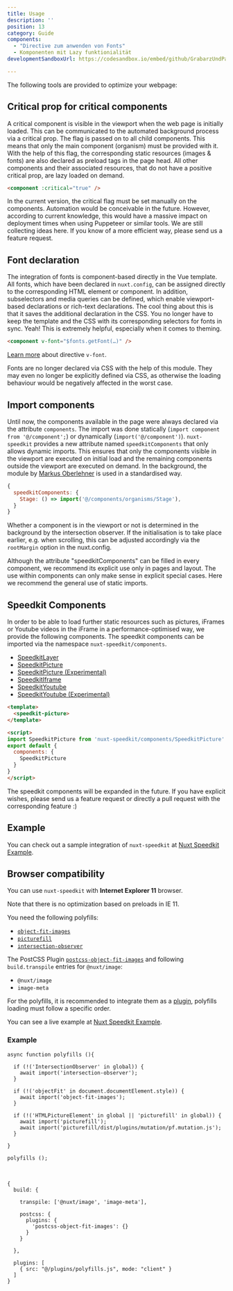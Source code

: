 ```yaml
---
title: Usage
description: ''
position: 13
category: Guide
components:
  - "Directive zum anwenden von Fonts"
  - Komponenten mit Lazy funktionialität
developmentSandboxUrl: https://codesandbox.io/embed/github/GrabarzUndPartner/nuxt-speedkit-example/tree/main/?hidenavigation=1&theme=dark

---
```


The following tools are provided to optimize your webpage:

## Critical prop for critical components

A critical component is visible in the viewport when the web page is initially loaded. This can be communicated to the automated background process via a critical prop. The flag is passed on to all child components. This means that only the main component (organism) must be provided with it. With the help of this flag, the corresponding static resources (images & fonts) are also declared as preload tags in the page head. All other components and their associated resources, that do not have a positive critical prop, are lazy loaded on demand.

```html
<component :critical="true" />
```

<alert type="info">
In the current version, the critical flag must be set manually on the components. Automation would be conceivable in the future. However, according to current knowledge, this would have a massive impact on deployment times when using Puppeteer or similar tools. We are still collecting ideas here. If you know of a more efficient way, please send us a feature request.
</alert>

## Font declaration

The integration of fonts is component-based directly in the Vue template. All fonts, which have been declared in `nuxt.config`, can be assigned directly to the corresponding HTML element or component. In addition, subselectors and media queries can be defined, which enable viewport-based declarations or rich-text declarations. 
The cool thing about this is that it saves the additional declaration in the CSS. You no longer have to keep the template and the CSS with its corresponding selectors for fonts in sync. Yeah! This is extremely helpful, especially when it comes to theming.

```html
<component v-font="$fonts.getFont(…)" />
```

[Learn more](/directives/v-font) about directive `v-font`.

<alert type="warning">
Fonts are no longer declared via CSS with the help of this module. They may even no longer be explicitly defined via CSS, as otherwise the loading behaviour would be negatively affected in the worst case.
</alert>

## Import components

Until now, the components available in the page were always declared via the attribute `components`. The import was done statically (`import component from '@/component';`) or dynamically (`import('@/component')`). `nuxt-speedkit` provides a new attribute named `speedkitComponents` that only allows dynamic imports. This ensures that only the components visible in the viewport are executed on initial load and the remaining components outside the viewport are executed on demand. In the background, the module by [Markus Oberlehner](https://github.com/maoberlehner/vue-lazy-hydration) is used in a standardised way.

```js
{
  speedkitComponents: {
    Stage: () => import('@/components/organisms/Stage'),
  }
}
```

Whether a component is in the viewport or not is determined in the background by the intersection observer. If the initialisation is to take place earlier, e.g. when scrolling, this can be adjusted accordingly via the `rootMargin` option in the <nuxt-link to="/options#components">nuxt.config</nuxt-link>.

<alert type="warning">
Although the attribute "speedkitComponents" can be filled in every component, we recommend its explicit use only in pages and layout. The use within components can only make sense in explicit special cases. Here we recommend the general use of static imports.
</alert>

## Speedkit Components

In order to be able to load further static resources such as pictures, iFrames or Youtube videos in the iFrame in a performance-optimised way, we provide the following components. The speedkit components can be imported via the namespace `nuxt-speedkit/components`.

- [SpeedkitLayer](/components/speedkit-layer)
- [SpeedkitPicture](/components/speedkit-picture)
- [SpeedkitPicture (Experimental)](/components/experimental-speedkit-picture)
- [SpeedkitIframe](/components/speedkit-iframe)
- [SpeedkitYoutube](/components/speedkit-youtube)
- [SpeedkitYoutube (Experimental)](/components/experimental-speedkit-youtube)

```html
<template>
  <speedkit-picture>
</template>

<script>
import SpeedkitPicture from 'nuxt-speedkit/components/SpeedkitPicture'
export default {
  components: {
    SpeedkitPicture
  }
}
</script>
```

<alert type="info">
The speedkit components will be expanded in the future. If you have explicit wishes, please send us a feature request or directly a pull request with the corresponding feature :)
</alert>

## Example

You can check out a sample integration of `nuxt-speedkit` at [Nuxt Speedkit Example](https://github.com/GrabarzUndPartner/nuxt-custom-speedkit).

<code-sandbox :src="developmentSandboxUrl"></code-sandbox>

## Browser compatibility

You can use `nuxt-speedkit` with **Internet Explorer 11** browser. 

<alert type="info">Note that there is no optimization based on preloads in IE 11.</alert>

You need the following polyfills:

- [`object-fit-images`](https://www.npmjs.com/package/object-fit-images)
- [`picturefill`](https://www.npmjs.com/package/picturefill)
- [`intersection-observer`](https://www.npmjs.com/package/intersection-observer)

The PostCSS Plugin [`postcss-object-fit-images`](https://github.com/ronik-design/postcss-object-fit-images) and following `build.transpile` entries for `@nuxt/image`: 

- `@nuxt/image`
- `image-meta`

For the polyfills, it is recommended to integrate them as a [plugin](https://nuxtjs.org/docs/2.x/directory-structure/plugins), polyfills loading must follow a specific order.

You can see a live example at [Nuxt Speedkit Example](https://grabarzundpartner.github.io/nuxt-speedkit-example/).

### Example

```js[plugins/polyfills.js]
async function polyfills (){

  if (!('IntersectionObserver' in global)) {
    await import('intersection-observer');
  }

  if (!('objectFit' in document.documentElement.style)) {
    await import('object-fit-images');
  }

  if (!('HTMLPictureElement' in global || 'picturefill' in global)) {
    await import('picturefill');
    await import('picturefill/dist/plugins/mutation/pf.mutation.js');
  }

}

polyfills ();
```

<br>

```js[nuxt.config.js]
{
  build: {
    
    transpile: ['@nuxt/image', 'image-meta'],

    postcss: {
      plugins: {
        'postcss-object-fit-images': {}
      }
    }
    
  },

  plugins: [
    { src: "@/plugins/polyfills.js", mode: "client" }
  ]
}
```


